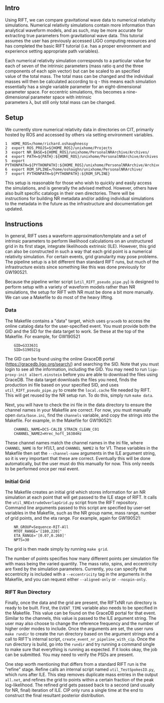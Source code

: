 ## Intro

Using RIFT, we can compare gravitational wave data to numerical relativity simulations.  Numerical relativity simulations contain more information than analytical waveform models, and as such, may be more accurate for extracting true parameters from gravitational wave data.  This tutorial assumes the user has  previously accessed LIGO computing resources and has completed the basic RIFT tutorial (i.e. has a proper environment and experience setting appropriate path variables).  

Each numerical relativity simulation corresponds to a particular value for each of seven of the intrinsic  parameters (mass ratio  q  and the three components of each spin vector) but can be scaled to an specified  
value of the total mass. The total mass can be changed and the individual masses will then be calculated  according to  q  - this means each simulation essentially has a single variable parameter for an eight-dimensional  parameter space. For eccentric simulations, this becomes a nine-dimensional parameter space with intrinsic  
parameters  λ, but still only total mass can be changed.

## Setup
We currently store numerical relativity data in directories on CIT, primarily hosted by ROS and accessed  by others via setting environment variables.  

```
1  HOME_ROS=/home/richard.oshaughnessy  
2  export ROS_PROJS=${HOME_ROS}/unixhome/Projects  
3  export NR_BASE=${HOME_ROS}/unixhome/PersonalNRArchive/Archives/  
4  export PATH=${PATH}:${HOME_ROS}/unixhome/PersonalNRArchive/Archives  
5  export PYTHONPATH=${PYTHONPATH}:${HOME_ROS}/unixhome/PersonalNRArchive/Archives  
6  export ROM_SPLINE=/home/oshaughn/unixhome/PersonalNRArchive/  
7  export PYTHONPATH=${PYTHONPATH}:${ROM_SPLINE}  
```
This setup is reasonable for those who wish to quickly and easily access the simulations, and is generally the advised method. However, others have also built specific catalogs in their own directories. There will be instructions for building NR metadata and/or adding individual simulations to the metadata in the future as the infrastructure and documentation get updated.

## Instructions
In general, RIFT uses a waveform approximation/template and a set of intrinsic parameters to perform likelihood calculations on an unstructured grid in its first stage, integrate likelihoods extrinsic (ILE). However, this grid can also be constructed in such a way that each grid point is a numerical relativity simulation. For certain events, grid granularity may pose problems. The pipeline setup is a bit different than standard RIFT runs, but much of the infrastructure exists since something like this was done previously for GW190521.

Because the pipeline writer script (`util_RIFT_pseudo_pipe.py`) is designed to perform setup with a variety of waveform models rather than NR simulations, the setup for RIFT with NR must be done a bit more manually. We can use a Makefile to do most of the heavy lifting.

### Data
The Makefile contains a "data" target, which uses `gracedb` to access the online catalog data for the user-specified event. You must provide both the GID and the SID for the data target to work. Se these at the top of the Makefile. For example, for GW190521
```
    GID=G333631
    SID=S190521g
```

The GID can be found using the online GraceDB portal (https://gracedb.ligo.org/search/) and searching the SID. Note that you must login to see all the information, including the GID. You may need to run `ligo-proxy-init albert.einstein` before you are able to download the files using GraceDB. The data target downloads the files you need, finds the production ini file based on your specified SID, and uses `util_RIFT_pseudo_pipe.py` to create the `local.cache` file needed by RIFT. This will get reused by the NR setup run. To do this, simply run `make data`.

Next, you will have to check the ini file in the data directory to ensure the channel names in your Makefile are correct. For now, you must manually open `data/base.ini`, find the `channels` variable, and copy the strings into the Makefile. For example, in the Makefile for GW190521:
```
    CHANNEL_NAME=DCS-CALIB_STRAIN_CLEAN_C01
    CHANNEL_NAME2=Hrec_hoft_16384Hz
```

These channel names match the channel names in the ini file, where `CHANNEL_NAME` is for H1/L1, and `CHANNEL_NAME2` is for V1. These variables in the Makefile then set the `--channel-name` arguments in the ILE argument string, so it is very important that these are correct. Eventually this will be done automatically, but the user must do this manually for now. This only needs to be performed once per real event.

### Initial Grid
The Makefile creates an initial grid which stores information for an NR simulation at each point that will get passed to the ILE stage of RIFT. It calls the `util_NRExtrudeOverlapGrid.py` script from the RIFT repository. Command line arguments passed to this script are specified by user-set variables in the Makefile, such as the NR group name, mass range, number of grid points, and the eta range. For example, again for GW190521:
```
    NR_GROUP=Sequence-RIT-All
    MTOT_RANGE='[180,220]'
    ETA_RANGE='[0.07,0.260]'
    NPTS=30
```

The grid is then made simply by running `make grid`.

The number of points specifies how many different points per simulation file with mass being the varied quantity. The mass ratio, spins, and eccentricity are fixed by the simulation parameters. Currently, you can specify that eccentricity is included with a `--eccentricity` tag in the arguments in the Makefile, and you can request either `--aligned-only` or `--nospin-only`.

### RIFT Run Directory
Finally, once the data and the grid are present, the RIFTxNR run directory is ready to be built. First, the `EVENT_TIME` variable also needs to be specified in the Makefile. This value can be found on the GraceDB portal for that event. Similar to the channels, this value is passed to the ILE argument string. The user may also choose to change the reference frequency and the number of higher order modes to include. Once the arguments are set, the user runs  `make rundir`  to create the run directory based on the argument strings and a call to RIFT's internal script, `create_event_nr_pipeline_with_cip`. Once the run directory is build, go into the `rundir` and try running a command single to make sure that everything is running as expected. If it looks okay, the job can be submitted. You may need to verify the PSDs are present.

One step worth mentioning that differs from a standard RIFT run is the "refine" stage. Refine calls an internal script named `util_TestSpokesIO.py`, which runs after ILE. This step removes duplicate mass entries in the output `all.net`, and refines the grid to points within a certain fraction of the peak log-likelihood. The refined grid gets passed back to a second (and usually for NR, final) iteration of ILE. CIP only runs a single time at the end to construct the final resultant posterior distribution.
